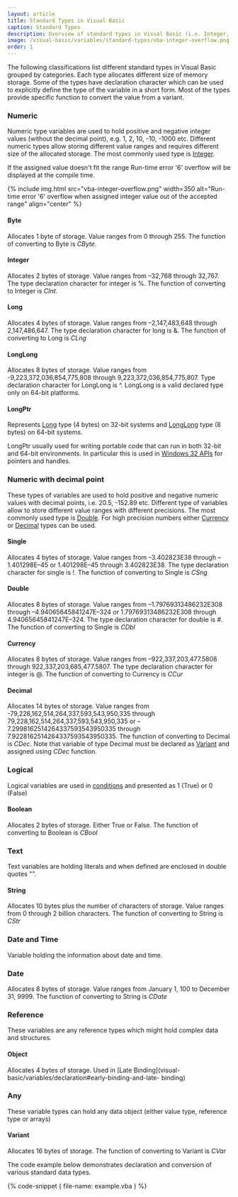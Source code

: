```yaml
---
layout: article
title: Standard Types in Visual Basic
caption: Standard Types
description: Overview of standard types in Visual Basic (i.e. Integer, String, Double, Object etc.) in Visual Basic
image: /visual-basic/variables/standard-types/vba-integer-overflow.png
order: 1
---
```

The following classifications list different standard types in Visual Basic grouped by categories. Each type allocates different size of memory storage. Some of the types have declaration character which can be used to explicitly define the type of the variable in a short form. Most of the types provide specific function to convert the value from a variant.

### Numeric

Numeric type variables are used to hold positive and negative integer values (without the decimal point), e.g. 1, 2, 10, -10, -1000 etc. Different numeric types allow storing different value ranges and requires different size of the allocated storage. The most commonly used type is [Integer](#integer).

If the assigned value doesn't fit the range Run-time error '6' overflow will be displayed at the compile time.

{% include img.html src="vba-integer-overflow.png" width=350 alt="Run-time error '6' overflow when assigned integer value out of the accepted range" align="center" %}

#### Byte
Allocates 1 byte of storage. Value ranges from 0 through 255. The function of converting to Byte is *CByte*.

#### Integer
Allocates 2 bytes of storage. Value ranges from –32,768 through 32,767. The type declaration character for integer is %. The function of converting to Integer is *CInt*.

#### Long 
Allocates 4 bytes of storage. Value ranges from –2,147,483,648 through 2,147,486,647. The type declaration character for long is &. The function of converting to Long is *CLng*

#### LongLong
Allocates 8 bytes of storage. Value ranges from -9,223,372,036,854,775,808 through 9,223,372,036,854,775,807. Type declaration character for LongLong is ^. LongLong is a valid declared type only on 64-bit platforms.

#### LongPtr
Represents [Long](#long) type (4 bytes) on 32-bit systems and [LongLong](longlong) type (8 bytes) on 64-bit systems.

LongPtr usually used for writing portable code that can run in both 32-bit and 64-bit environments. In particular this is used in [Windows 32 APIs](visual-basic/windows-api) for pointers and handles.

### Numeric with decimal point
These types of variables are used to hold positive and negative numeric values with decimal points, i.e. 20.5, -152.89 etc. Different type of variables allow to store different value ranges with different precisions. The most commonly used type is [Double](double). For high precision numbers either [Currency](currency) or [Decimal](decimal) types can be used.

#### Single
Allocates 4 bytes of storage. Value ranges from –3.402823E38 through –1.401298E–45 or 1.401298E–45 through 3.402823E38. The type declaration character for single is !. The function of converting to Single is *CSng*

#### Double
Allocates 8 bytes of storage. Value ranges from –1.79769313486232E308 through –4.94065645841247E–324 or 1.79769313486232E308 through 4.94065645841247E–324. The type declaration character for double is #. The function of converting to Single is *CDbl*

#### Currency
Allocates 8 bytes of storage. Value ranges from –922,337,203,477.5808 through 922,337,203,685,477.5807. The type declaration character for integer is @. The function of converting to Currency is *CCur*

#### Decimal
Allocates 14 bytes of storage. Value ranges from -79,228,162,514,264,337,593,543,950,335 through 79,228,162,514,264,337,593,543,950,335 or –7.2998162514264337593543950335 through 7.9228162514264337593543950335.  The function of converting to Decimal is *CDec*. Note that variable of type Decimal must be declared as [Variant](visual-basic/variables/standard-types#variant) and assigned using *CDec* function.

### Logical
Logical variables are used in [conditions](visual-basic/conditions) and presented as 1 (True) or 0 (False)

#### Boolean
Allocates 2 bytes of storage. Either True or False. The function of converting to Boolean is *CBool*

### Text
Text variables are holding literals and when defined are enclosed in double quotes "".

#### String
Allocates 10 bytes plus the number of characters of storage. Value ranges from 0 through 2 billion characters. The function of converting to String is *CStr*

### Date and Time
Variable holding the information about date and time.

### Date
Allocates 8 bytes of storage. Value ranges from January 1, 100 to December 31, 9999. The function of converting to String is *CDate*

### Reference 
These variables are any reference types which might hold complex data and structures.

#### Object
Allocates 4 bytes of storage. Used in [Late Binding](visual-basic/variables/declaration#early-binding-and-late- binding)

### Any
These variable types can hold any data object (either value type, reference type or arrays)

#### Variant
Allocates 16 bytes of storage. The function of converting to Variant is *CVar*

The code example below demonstrates declaration and conversion of various standard data types.

{% code-snippet { file-name: example.vba } %}
